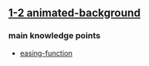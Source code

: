 ## [1-2 animated-background](https://www.youtube.com/watch?v=xXf-MgjChZ4&list=PLHKH6Uj0Seea4gnA8A80PvW9XAQkT37bD&index=2)
### main knowledge points
- [easing-function](https://developer.mozilla.org/en-US/docs/Web/CSS/easing-function)